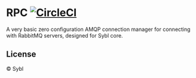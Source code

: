 # RPC [![CircleCI](https://circleci.com/gh/sybl/rpc.svg?style=svg&circle-token=a34f8b6fe04a15a59cbe80f7702930ee79dbac4e)](https://circleci.com/gh/sybl/rpc)

A very basic zero configuration AMQP connection manager for connecting with RabbitMQ servers, designed for Sybl core.

## License

© Sybl